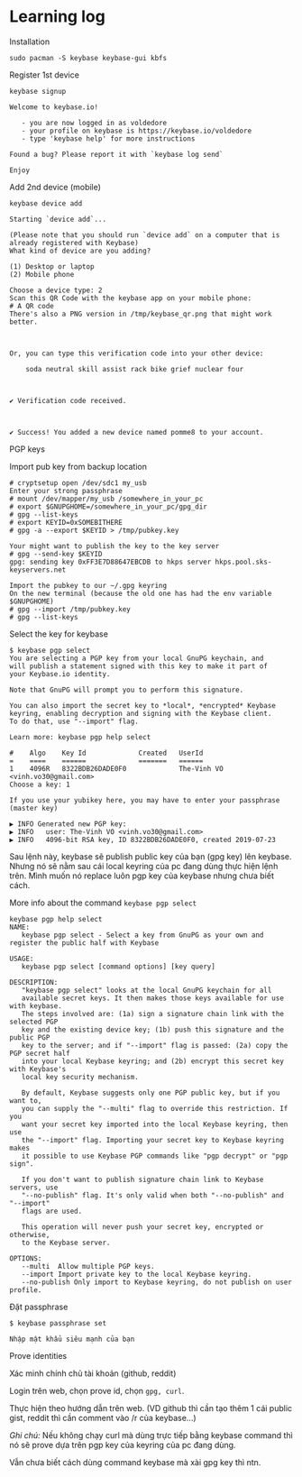 # Learning log

Installation

```
sudo pacman -S keybase keybase-gui kbfs
```

Register 1st device

```
keybase signup

Welcome to keybase.io!

   - you are now logged in as voldedore
   - your profile on keybase is https://keybase.io/voldedore
   - type 'keybase help' for more instructions

Found a bug? Please report it with `keybase log send`

Enjoy
```

Add 2nd device (mobile)

```
keybase device add

Starting `device add`...

(Please note that you should run `device add` on a computer that is
already registered with Keybase)
What kind of device are you adding?

(1) Desktop or laptop
(2) Mobile phone

Choose a device type: 2
Scan this QR Code with the keybase app on your mobile phone:
# A QR code
There's also a PNG version in /tmp/keybase_qr.png that might work better.



Or, you can type this verification code into your other device:

	soda neutral skill assist rack bike grief nuclear four



✔ Verification code received.



✔ Success! You added a new device named pomme8 to your account.
```

PGP keys

Import pub key from backup location

```
# cryptsetup open /dev/sdc1 my_usb
Enter your strong passphrase
# mount /dev/mapper/my_usb /somewhere_in_your_pc
# export $GNUPGHOME=/somewhere_in_your_pc/gpg_dir
# gpg --list-keys
# export KEYID=0xSOMEBITHERE
# gpg -a --export $KEYID > /tmp/pubkey.key

Your might want to publish the key to the key server
# gpg --send-key $KEYID
gpg: sending key 0xFF3E7D88647EBCDB to hkps server hkps.pool.sks-keyservers.net

Import the pubkey to our ~/.gpg keyring
On the new terminal (because the old one has had the env variable $GNUPGHOME)
# gpg --import /tmp/pubkey.key
# gpg --list-keys
```

Select the key for keybase

```
$ keybase pgp select
You are selecting a PGP key from your local GnuPG keychain, and
will publish a statement signed with this key to make it part of
your Keybase.io identity.

Note that GnuPG will prompt you to perform this signature.

You can also import the secret key to *local*, *encrypted* Keybase
keyring, enabling decryption and signing with the Keybase client.
To do that, use "--import" flag.

Learn more: keybase pgp help select

#    Algo    Key Id             Created   UserId
=    ====    ======             =======   ======
1    4096R   8322BDB26DADE0F0             The-Vinh VO <vinh.vo30@gmail.com>
Choose a key: 1

If you use your yubikey here, you may have to enter your passphrase (master key)

▶ INFO Generated new PGP key:
▶ INFO   user: The-Vinh VO <vinh.vo30@gmail.com>
▶ INFO   4096-bit RSA key, ID 8322BDB26DADE0F0, created 2019-07-23
```

Sau lệnh này, keybase sẽ publish public key của bạn (gpg key) lên keybase. Nhưng nó sẽ nằm sau cái local keyring của pc đang dùng thực hiện lệnh trên. Mình muốn nó replace luôn pgp key của keybase nhưng chưa biết cách.

More info about the command `keybase pgp select`

```
keybase pgp help select
NAME:
   keybase pgp select - Select a key from GnuPG as your own and register the public half with Keybase

USAGE:
   keybase pgp select [command options] [key query]

DESCRIPTION:
   "keybase pgp select" looks at the local GnuPG keychain for all
   available secret keys. It then makes those keys available for use with keybase.
   The steps involved are: (1a) sign a signature chain link with the selected PGP
   key and the existing device key; (1b) push this signature and the public PGP
   key to the server; and if "--import" flag is passed: (2a) copy the PGP secret half
   into your local Keybase keyring; and (2b) encrypt this secret key with Keybase's
   local key security mechanism.

   By default, Keybase suggests only one PGP public key, but if you want to,
   you can supply the "--multi" flag to override this restriction. If you
   want your secret key imported into the local Keybase keyring, then use
   the "--import" flag. Importing your secret key to Keybase keyring makes
   it possible to use Keybase PGP commands like "pgp decrypt" or "pgp sign".

   If you don't want to publish signature chain link to Keybase servers, use
   "--no-publish" flag. It's only valid when both "--no-publish" and "--import"
   flags are used.

   This operation will never push your secret key, encrypted or otherwise,
   to the Keybase server.

OPTIONS:
   --multi	Allow multiple PGP keys.
   --import	Import private key to the local Keybase keyring.
   --no-publish	Only import to Keybase keyring, do not publish on user profile.
```

Đặt passphrase

```
$ keybase passphrase set

Nhập mật khẩu siêu mạnh của bạn
```

Prove identities

Xác minh chính chủ tài khoản (github, reddit)

Login trên web, chọn prove id, chọn `gpg, curl`.

Thực hiện theo hướng dẫn trên web. (VD github thì cần tạo thêm 1 cái public gist, reddit thì cần comment vào /r của keybase...)

_Ghi chú:_ Nếu không chạy curl mà dùng trực tiếp bằng keybase command thì nó sẽ prove dựa trên pgp key của keyring của pc đang dùng.

Vẫn chưa biết cách dùng command keybase mà xài gpg key thì ntn.
